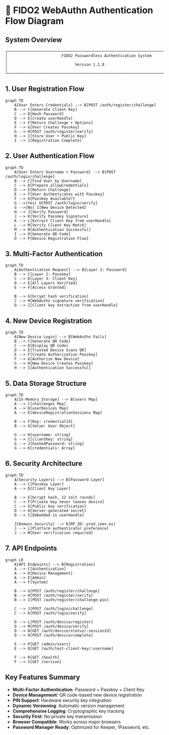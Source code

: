 # 🔐 FIDO2 WebAuthn Authentication Flow Diagram

## System Overview

```
┌─────────────────────────────────────────────────────────────────────────────┐
│                        FIDO2 Passwordless Authentication System             │
│                              Version 1.1.0                                  │
└─────────────────────────────────────────────────────────────────────────────┘
```

## 1. User Registration Flow

```mermaid
graph TD
    A[User Enters Credentials] --> B[POST /auth/register/challenge]
    B --> C[Generate Client Key]
    C --> D[Hash Password]
    D --> E[Create userHandle]
    E --> F[Return Challenge + Options]
    F --> G[User Creates Passkey]
    G --> H[POST /auth/register/verify]
    H --> I[Store User + Public Key]
    I --> J[Registration Complete]
```

## 2. User Authentication Flow

```mermaid
graph TD
    A[User Enters Username + Password] --> B[POST /auth/login/challenge]
    B --> C[Find User by Username]
    C --> D[Prepare allowCredentials]
    D --> E[Return Challenge]
    E --> F[User Authenticates with Passkey]
    F --> G{Passkey Available?}
    G -->|Yes| H[POST /auth/login/verify]
    G -->|No| I[New Device Detected]
    H --> J[Verify Password]
    J --> K[Verify Passkey Signature]
    K --> L[Extract Client Key from userHandle]
    L --> M[Verify Client Key Match]
    M --> N[Authentication Successful]
    I --> O[Generate QR Code]
    O --> P[Device Registration Flow]
```

## 3. Multi-Factor Authentication

```mermaid
graph TD
    A[Authentication Request] --> B[Layer 1: Password]
    B --> C[Layer 2: Passkey]
    C --> D[Layer 3: Client Key]
    D --> E[All Layers Verified]
    E --> F[Access Granted]
    
    B --> G[bcrypt hash verification]
    C --> H[WebAuthn signature verification]
    D --> I[Client key extraction from userHandle]
```

## 4. New Device Registration

```mermaid
graph TD
    A[New Device Login] --> B[WebAuthn Fails]
    B --> C[Generate QR Code]
    C --> D[Display QR Code]
    D --> E[Trusted Device Scans QR]
    E --> F[Create Authorization Passkey]
    F --> G[Authorize New Device]
    G --> H[New Device Creates Passkey]
    H --> I[Authentication Successful]
```

## 5. Data Storage Structure

```mermaid
graph TD
    A[In-Memory Storage] --> B[users Map]
    A --> C[challenges Map]
    A --> D[userDevices Map]
    A --> E[deviceRegistrationSessions Map]
    
    B --> F[Key: credentialId]
    B --> G[Value: User Object]
    
    G --> H[username: string]
    G --> I[clientKey: string]
    G --> J[hashedPassword: string]
    G --> K[credentials: Array]
```

## 6. Security Architecture

```mermaid
graph TD
    A[Security Layers] --> B[Password Layer]
    A --> C[Passkey Layer]
    A --> D[Client Key Layer]
    
    B --> E[bcrypt hash, 12 salt rounds]
    C --> F[Private key never leaves device]
    C --> G[Public key verification]
    D --> H[Server-generated secret]
    D --> I[Embedded in userHandle]
    
    J[Domain Security] --> K[RP_ID: prod.jeev.es]
    J --> L[Platform authenticator preference]
    J --> M[User verification required]
```

## 7. API Endpoints

```mermaid
graph LR
    A[API Endpoints] --> B[Registration]
    A --> C[Authentication]
    A --> D[Device Management]
    A --> E[Admin]
    A --> F[System]
    
    B --> G[POST /auth/register/challenge]
    B --> H[POST /auth/register/verify]
    B --> I[POST /auth/register/challenge-pin]
    
    C --> J[POST /auth/login/challenge]
    C --> K[POST /auth/login/verify]
    
    D --> L[POST /auth/device/register]
    D --> M[POST /auth/device/verify]
    D --> N[GET /auth/device/status/:sessionId]
    D --> O[POST /auth/device/complete]
    
    E --> P[GET /admin/users]
    E --> Q[GET /auth/test-client-key/:username]
    
    F --> R[GET /health]
    F --> S[GET /version]
```

## Key Features Summary

- **Multi-Factor Authentication**: Password + Passkey + Client Key
- **Device Management**: QR code-based new device registration
- **PIN Support**: Hardware security key integration
- **Dynamic Versioning**: Automatic version management
- **Comprehensive Logging**: Cryptographic key tracking
- **Security First**: No private key transmission
- **Browser Compatible**: Works across major browsers
- **Password Manager Ready**: Optimized for Keeper, 1Password, etc. 